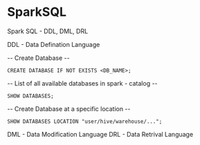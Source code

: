 # SparkSQL
 Spark SQL - DDL, DML, DRL

DDL - Data Defination Language

-- Create Database --

<code>CREATE DATABASE IF NOT EXISTS <DB_NAME>;</code>

-- List of all available databases in spark - catalog --

<code>SHOW DATABASES;</code>
 
 -- Create Database at a specific location --

<code>SHOW DATABASES LOCATION "user/hive/warehouse/...";</code>

DML - Data Modification Language
DRL - Data Retrival Language
